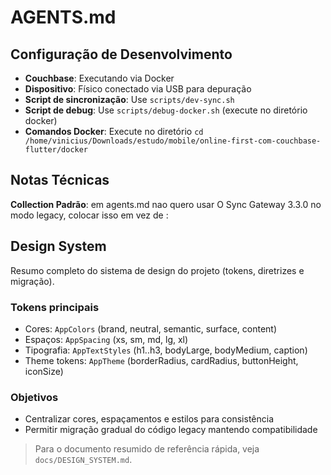 # AGENTS.md

## Configuração de Desenvolvimento

- **Couchbase**: Executando via Docker
- **Dispositivo**: Físico conectado via USB para depuração
- **Script de sincronização**: Use `scripts/dev-sync.sh`
- **Script de debug**: Use `scripts/debug-docker.sh` (execute no diretório docker)
- **Comandos Docker**: Execute no diretório `cd /home/vinicius/Downloads/estudo/mobile/online-first-com-couchbase-flutter/docker`

## Notas Técnicas

**Collection Padrão**: em agents.md nao quero usar O Sync Gateway 3.3.0 no modo legacy, colocar isso em vez de :

## Design System

Resumo completo do sistema de design do projeto (tokens, diretrizes e migração).

### Tokens principais
- Cores: `AppColors` (brand, neutral, semantic, surface, content)
- Espaços: `AppSpacing` (xs, sm, md, lg, xl)
- Tipografia: `AppTextStyles` (h1..h3, bodyLarge, bodyMedium, caption)
- Theme tokens: `AppTheme` (borderRadius, cardRadius, buttonHeight, iconSize)

### Objetivos
- Centralizar cores, espaçamentos e estilos para consistência
- Permitir migração gradual do código legacy mantendo compatibilidade


> Para o documento resumido de referência rápida, veja `docs/DESIGN_SYSTEM.md`.